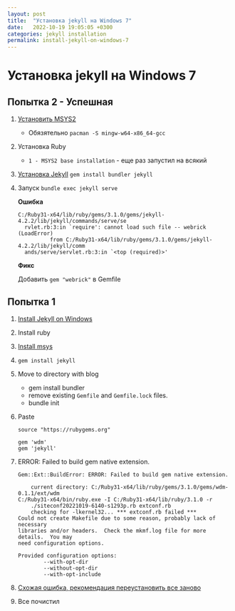 ```yaml
---
layout: post
title:  "Установка jekyll на Windows 7"
date:   2022-10-19 19:05:05 +0300
categories: jekyll installation
permalink: install-jekyll-on-windows-7
---
```


# Установка jekyll на Windows 7

## Попытка 2 - Успешная

1. [Установить MSYS2](https://www.msys2.org/)
   - Обязятельно `pacman -S mingw-w64-x86_64-gcc`
2. Установка Ruby
   - `1 - MSYS2 base installation` - еще раз запустил на всякий

3. [Установка Jekyll](https://jekyllrb.com/)  `gem install bundler jekyll`

4. Запуск `bundle exec jekyll serve`

   **Ошибка**

   ````
   C:/Ruby31-x64/lib/ruby/gems/3.1.0/gems/jekyll-4.2.2/lib/jekyll/commands/serve/se
     rvlet.rb:3:in `require': cannot load such file -- webrick (LoadError)
             from C:/Ruby31-x64/lib/ruby/gems/3.1.0/gems/jekyll-4.2.2/lib/jekyll/comm
     ands/serve/servlet.rb:3:in `<top (required)>'
   ````

   **Фикс**

   Добавить `gem "webrick"` в Gemfile



## Попытка 1

1. [Install Jekyll on Windows](https://idratherbewriting.com/documentation-theme-jekyll/mydoc_install_jekyll_on_windows.html#install-ruby-and-ruby-development-kit)

2. Install ruby

3. [Install msys](https://www.msys2.org/)

4. ```
   gem install jekyll
   ```

5. Move to directory with blog

   - gem install bundler
   - remove  existing `Gemfile` and `Gemfile.lock` files.
   - bundle init

6. Paste

   ```
   source "https://rubygems.org"
   
   gem 'wdm'
   gem 'jekyll'
   ```

7. ERROR: Failed to build gem native extension.

   ```
   Gem::Ext::BuildError: ERROR: Failed to build gem native extension.
   
       current directory: C:/Ruby31-x64/lib/ruby/gems/3.1.0/gems/wdm-0.1.1/ext/wdm
   C:/Ruby31-x64/bin/ruby.exe -I C:/Ruby31-x64/lib/ruby/3.1.0 -r
       ./siteconf20221019-6140-s1293p.rb extconf.rb
       checking for -lkernel32... *** extconf.rb failed ***
   Could not create Makefile due to some reason, probably lack of necessary
   libraries and/or headers.  Check the mkmf.log file for more details.  You may
   need configuration options.
   
   Provided configuration options:
           --with-opt-dir
           --without-opt-dir
           --with-opt-include
   ```

8. [Схожая ошибка, рекомендация переустановить все заново](https://github.com/travis-ci/travis.rb/issues/558#issuecomment-355962361)
9. Все почистил